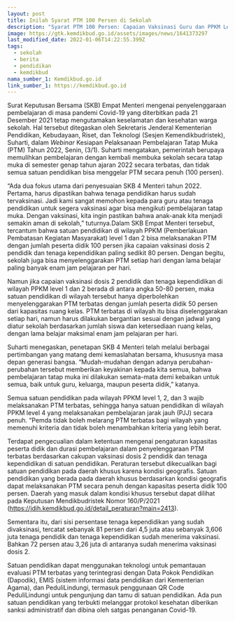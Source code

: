 ```yaml
---
layout: post
title: Inilah Syarat PTM 100 Persen di Sekolah
description: "Syarat PTM 100 Persen: Capaian Vaksinasi Guru dan PPKM Level 1-2"
image: https://gtk.kemdikbud.go.id/assets/images/news/1641373297
last_modified_date: 2022-01-06T14:22:55.399Z
tags:
  - sekolah
  - berita
  - pendidikan
  - kemdikbud
nama_sumber_1: Kemdikbud.go.id
link_sumber_1: https://kemdikbud.go.id
---
```

Surat Keputusan Bersama (SKB) Empat Menteri mengenai penyelenggaraan pembelajaran di masa pandemi Covid-19 yang diterbitkan pada 21 Desember 2021 tetap mengutamakan keselamatan dan kesehatan warga sekolah. Hal tersebut ditegaskan oleh Sekretaris Jenderal Kementerian Pendidikan, Kebudayaan, Riset, dan Teknologi (Sesjen Kemendikbudristek), Suharti, dalam *Webinar* Kesiapan Pelaksanaan Pembelajaran Tatap Muka (PTM) Tahun 2022, Senin, (3/1). Suharti mengatakan, pemerintah berupaya memulihkan pembelajaran dengan kembali membuka sekolah secara tatap muka di semester genap tahun ajaran 2022 secara terbatas, dan tidak semua satuan pendidikan bisa menggelar PTM secara penuh (100 persen).

“Ada dua fokus utama dari penyesuaian SKB 4 Menteri tahun 2022. Pertama, harus dipastikan bahwa tenaga pendidikan harus sudah tervaksinasi. Jadi kami sangat memohon kepada para guru atau tenaga pendidikan untuk segera vaksinasi agar bisa mengikuti pembelajaran tatap muka. Dengan vaksinasi, kita ingin pastikan bahwa anak-anak kita menjadi semakin aman di sekolah,” tuturnya.Dalam SKB Empat Menteri tersebut, tercantum bahwa satuan pendidikan di wilayah PPKM (Pemberlakuan Pembatasan Kegiatan Masyarakat) level 1 dan 2 bisa melaksanakan PTM dengan jumlah peserta didik 100 persen jika capaian vaksinasi dosis 2 pendidik dan tenaga kependidikan paling sedikit 80 persen. Dengan begitu, sekolah juga bisa menyelenggarakan PTM setiap hari dengan lama belajar paling banyak enam jam pelajaran per hari. 

Namun jika capaian vaksinasi dosis 2 pendidik dan tenaga kependidikan di wilayah PPKM level 1 dan 2 berada di antara angka 50-80 persen, maka satuan pendidikan di wilayah tersebut hanya diperbolehkan menyelenggarakan PTM terbatas dengan jumlah peserta didik 50 persen dari kapasitas ruang kelas. PTM terbatas di wilayah itu bisa diselenggarakan setiap hari, namun harus dilakukan bergantian sesuai dengan jadwal yang diatur sekolah berdasarkan jumlah siswa dan ketersediaan ruang kelas, dengan lama belajar maksimal enam jam pelajaran per hari.

Suharti menegaskan, penetapan SKB 4 Menteri telah melalui berbagai pertimbangan yang matang demi kemaslahatan bersama, khususnya masa depan generasi bangsa. “Mudah-mudahan dengan adanya perubahan-perubahan tersebut memberikan keyakinan kepada kita semua, bahwa pembelajaran tatap muka ini dilakukan semata-mata demi kebaikan untuk semua, baik untuk guru, keluarga, maupun peserta didik,” katanya.

Semua satuan pendidikan pada wilayah PPKM level 1, 2, dan 3 wajib melaksanakan PTM terbatas, sehingga hanya satuan pendidikan di wilayah PPKM level 4 yang melaksanakan pembelajaran jarak jauh (PJJ) secara penuh. “Pemda tidak boleh melarang PTM terbatas bagi wilayah yang memenuhi kriteria dan tidak boleh menambahkan kriteria yang lebih berat.

Terdapat pengecualian dalam ketentuan mengenai pengaturan kapasitas peserta didik dan durasi pembelajaran dalam penyelenggaraan PTM terbatas berdasarkan cakupan vaksinasi dosis 2 pendidik dan tenaga kependidikan di satuan pendidikan. Peraturan tersebut dikecualikan bagi satuan pendidikan pada daerah khusus karena kondisi geografis. Satuan pendidikan yang berada pada daerah khusus berdasarkan kondisi geografis dapat melaksanakan PTM secara penuh dengan kapasitas peserta didik 100 persen. Daerah yang masuk dalam kondisi khusus tersebut dapat dilihat pada Keputusan Mendikbudristek Nomor 160/P/2021 (<https://jdih.kemdikbud.go.id/detail_peraturan?main=2413>).

Sementara itu, dari sisi persentase tenaga kependidikan yang sudah divaksinasi, tercatat sebanyak 81 persen dari 4,5 juta atau sebanyak 3,606 juta tenaga pendidik dan tenaga kependidikan sudah menerima vaksinasi. Bahkan 72 persen atau 3,26 juta di antaranya sudah menerima vaksinasi dosis 2.

Satuan pendidikan dapat menggunakan teknologi untuk pemantauan evaluasi PTM terbatas yang terintegrasi dengan Data Pokok Pendidikan (Dapodik), EMIS (sistem informasi data pendidikan dari Kementerian Agama), dan PeduliLindungi, termasuk penggunaan QR Code PeduliLindungi untuk pengunjung dan tamu di satuan pendidikan. Ada pun satuan pendidikan yang terbukti melanggar protokol kesehatan diberikan sanksi administratif dan dibina oleh satgas penanganan Covid-19.